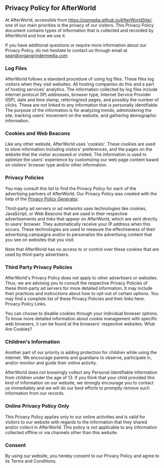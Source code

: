 ## Privacy Policy for AfterWorld

At AfterWorld, accessible from https://ogmedia.github.io/AfterWorldSite/, one of our main priorities is the privacy of our visitors. This Privacy Policy document contains types of information that is collected and recorded by AfterWorld and how we use it.

If you have additional questions or require more information about our Privacy Policy, do not hesitate to contact us through email at sean@organgrindermedia.com

### Log Files

AfterWorld follows a standard procedure of using log files. These files log visitors when they visit websites. All hosting companies do this and a part of hosting services' analytics. The information collected by log files include internet protocol (IP) addresses, browser type, Internet Service Provider (ISP), date and time stamp, referring/exit pages, and possibly the number of clicks. These are not linked to any information that is personally identifiable. The purpose of the information is for analyzing trends, administering the site, tracking users' movement on the website, and gathering demographic information.

### Cookies and Web Beacons

Like any other website, AfterWorld uses 'cookies'. These cookies are used to store information including visitors' preferences, and the pages on the website that the visitor accessed or visited. The information is used to optimize the users' experience by customizing our web page content based on visitors' browser type and/or other information.



### Privacy Policies

You may consult this list to find the Privacy Policy for each of the advertising partners of AfterWorld. Our Privacy Policy was created with the help of the <a href="https://www.privacypolicygenerator.info">Privacy Policy Generator</a>.

Third-party ad servers or ad networks uses technologies like cookies, JavaScript, or Web Beacons that are used in their respective advertisements and links that appear on AfterWorld, which are sent directly to users' browser. They automatically receive your IP address when this occurs. These technologies are used to measure the effectiveness of their advertising campaigns and/or to personalize the advertising content that you see on websites that you visit.

Note that AfterWorld has no access to or control over these cookies that are used by third-party advertisers.</p>

### Third Party Privacy Policies

AfterWorld's Privacy Policy does not apply to other advertisers or websites. Thus, we are advising you to consult the respective Privacy Policies of these third-party ad servers for more detailed information. It may include their practices and instructions about how to opt-out of certain options. You may find a complete list of these Privacy Policies and their links here: Privacy Policy Links.

You can choose to disable cookies through your individual browser options. To know more detailed information about cookie management with specific web browsers, it can be found at the browsers' respective websites. What Are Cookies?

### Children's Information

Another part of our priority is adding protection for children while using the internet. We encourage parents and guardians to observe, participate in, and/or monitor and guide their online activity.

AfterWorld does not knowingly collect any Personal Identifiable Information from children under the age of 13. If you think that your child provided this kind of information on our website, we strongly encourage you to contact us immediately and we will do our best efforts to promptly remove such information from our records.

### Online Privacy Policy Only

This Privacy Policy applies only to our online activities and is valid for visitors to our website with regards to the information that they shared and/or collect in AfterWorld. This policy is not applicable to any information collected offline or via channels other than this website.

### Consent

By using our website, you hereby consent to our Privacy Policy and agree to its Terms and Conditions.
